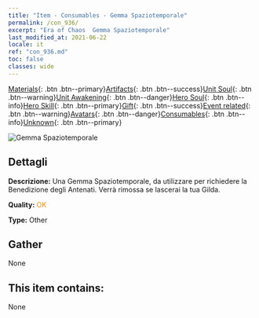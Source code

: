 ```yaml
---
title: "Item - Consumables - Gemma Spaziotemporale"
permalink: /con_936/
excerpt: "Era of Chaos  Gemma Spaziotemporale"
last_modified_at: 2021-06-22
locale: it
ref: "con_936.md"
toc: false
classes: wide
---
```

 [Materials](/ItemsIT/){: .btn .btn--primary}[Artifacts](/ItemsIT/Artifacts/){: .btn .btn--success}[Unit Soul](/ItemsIT/UnitSoul/){: .btn .btn--warning}[Unit Awakening](/ItemsIT/UnitAwakening/){: .btn .btn--danger}[Hero Soul](/ItemsIT/HeroSoul/){: .btn .btn--info}[Hero Skill](/ItemsIT/HeroSkill/){: .btn .btn--primary}[Gift](/ItemsIT/Gift/){: .btn .btn--success}[Event related](/ItemsIT/Events/){: .btn .btn--warning}[Avatars](/ItemsIT/Avatars/){: .btn .btn--danger}[Consumables](/ItemsIT/Consumables/){: .btn .btn--info}[Unknown](/ItemsIT/Unknown/){: .btn .btn--primary}

 ![Gemma Spaziotemporale](/images/t/i_40024.png)

## Dettagli
 **Descrizione:** Una Gemma Spaziotemporale, da utilizzare per richiedere la Benedizione degli Antenati. Verrà rimossa se lascerai la tua Gilda.

 **Quality:** <span style="color: #FF8C00">OK</span>

 **Type:** Other

## Gather

  None

## This item contains:

  None

